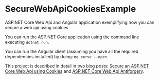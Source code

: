# SecureWebApiCookiesExample
ASP.NET Core Web Api and Angular application exemplifying how you can secure a web api using cookies

You can run the ASP.NET Core application using the command line executing `dotnet run`.

You can run the Angular client (assuming you have all the required dependencies installed) by doing: `ng serve --open`.

This project is described in detail in two blog posts: [Secure an ASP.NET Core Web Api using Cookies](https://www.blinkingcaret.com/2018/07/18/secure-an-asp-net-core-web-api-using-cookies/) and [ASP.NET Core Web Api Antiforgery](https://www.blinkingcaret.com/2018/11/29/asp-net-core-web-api-antiforgery/).



